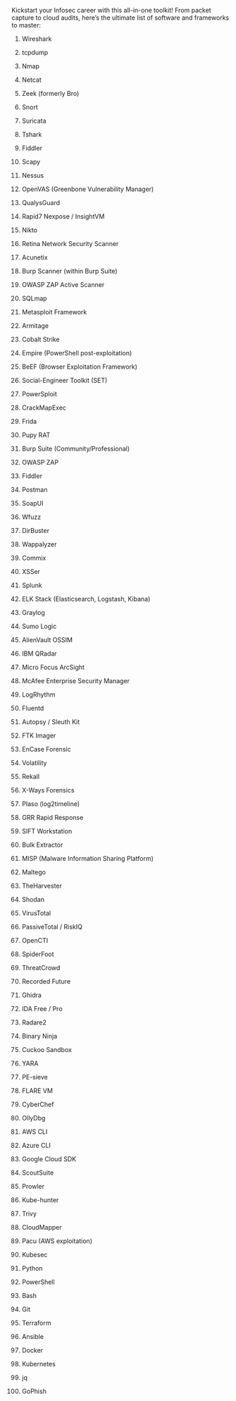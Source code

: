 

Kickstart your Infosec career with this all-in-one toolkit! From packet capture to cloud audits, here’s the ultimate list of software and frameworks to master:



1. Wireshark

2. tcpdump

3. Nmap

4. Netcat

5. Zeek (formerly Bro)

6. Snort

7. Suricata

8. Tshark

9. Fiddler

10. Scapy

11. Nessus

12. OpenVAS (Greenbone Vulnerability Manager)

13. QualysGuard

14. Rapid7 Nexpose / InsightVM

15. Nikto

16. Retina Network Security Scanner

17. Acunetix

18. Burp Scanner (within Burp Suite)

19. OWASP ZAP Active Scanner

20. SQLmap

21. Metasploit Framework

22. Armitage

23. Cobalt Strike

24. Empire (PowerShell post-exploitation)

25. BeEF (Browser Exploitation Framework)

26. Social-Engineer Toolkit (SET)

27. PowerSploit

28. CrackMapExec

29. Frida

30. Pupy RAT

31. Burp Suite (Community/Professional)

32. OWASP ZAP

33. Fiddler

34. Postman

35. SoapUI

36. Wfuzz

37. DirBuster

38. Wappalyzer

39. Commix

40. XSSer

41. Splunk

42. ELK Stack (Elasticsearch, Logstash, Kibana)

43. Graylog

44. Sumo Logic

45. AlienVault OSSIM

46. IBM QRadar

47. Micro Focus ArcSight

48. McAfee Enterprise Security Manager

49. LogRhythm

50. Fluentd

51. Autopsy / Sleuth Kit

52. FTK Imager

53. EnCase Forensic

54. Volatility

55. Rekall

56. X-Ways Forensics

57. Plaso (log2timeline)

58. GRR Rapid Response

59. SIFT Workstation

60. Bulk Extractor

61. MISP (Malware Information Sharing Platform)

62. Maltego

63. TheHarvester

64. Shodan

65. VirusTotal

66. PassiveTotal / RiskIQ

67. OpenCTI

68. SpiderFoot

69. ThreatCrowd

70. Recorded Future

71. Ghidra

72. IDA Free / Pro

73. Radare2

74. Binary Ninja

75. Cuckoo Sandbox

76. YARA

77. PE-sieve

78. FLARE VM

79. CyberChef

80. OllyDbg

81. AWS CLI

82. Azure CLI

83. Google Cloud SDK

84. ScoutSuite

85. Prowler

86. Kube-hunter

87. Trivy

88. CloudMapper

89. Pacu (AWS exploitation)

90. Kubesec

91. Python

92. PowerShell

93. Bash

94. Git

95. Terraform

96. Ansible

97. Docker

98. Kubernetes

99. jq

100. GoPhish